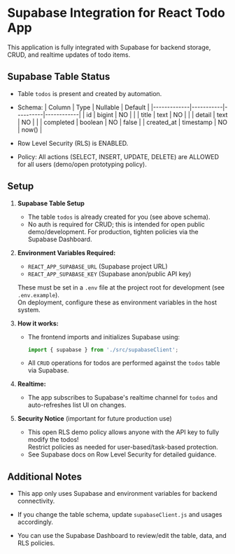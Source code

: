 # Supabase Integration for React Todo App

This application is fully integrated with Supabase for backend storage, CRUD, and realtime updates of todo items.

## Supabase Table Status

- Table `todos` is present and created by automation.
- Schema:
  | Column      | Type      | Nullable | Default    |
  |-------------|-----------|----------|------------|
  | id          | bigint    | NO       |            |
  | title       | text      | NO       |            |
  | detail      | text      | NO       |            |
  | completed   | boolean   | NO       | false      |
  | created_at  | timestamp | NO       | now()      |

- Row Level Security (RLS) is ENABLED.
- Policy: All actions (SELECT, INSERT, UPDATE, DELETE) are ALLOWED for all users (demo/open prototyping policy).

## Setup

1. **Supabase Table Setup**
   - The table `todos` is already created for you (see above schema).
   - No auth is required for CRUD; this is intended for open public demo/development. For production, tighten policies via the Supabase Dashboard.

2. **Environment Variables Required:**  
   - `REACT_APP_SUPABASE_URL` (Supabase project URL)
   - `REACT_APP_SUPABASE_KEY` (Supabase anon/public API key)

   These must be set in a `.env` file at the project root for development (see `.env.example`).  
   On deployment, configure these as environment variables in the host system.

3. **How it works:**
   - The frontend imports and initializes Supabase using:
     ```js
     import { supabase } from './src/supabaseClient';
     ```
   - All `CRUD` operations for todos are performed against the `todos` table via Supabase.

4. **Realtime:**
   - The app subscribes to Supabase's realtime channel for `todos` and auto-refreshes list UI on changes.

5. **Security Notice** (important for future production use)
   - This open RLS demo policy allows anyone with the API key to fully modify the todos!  
     Restrict policies as needed for user-based/task-based protection.
   - See Supabase docs on Row Level Security for detailed guidance.

## Additional Notes

- This app only uses Supabase and environment variables for backend connectivity.
- If you change the table schema, update `supabaseClient.js` and usages accordingly.

- You can use the Supabase Dashboard to review/edit the table, data, and RLS policies.
